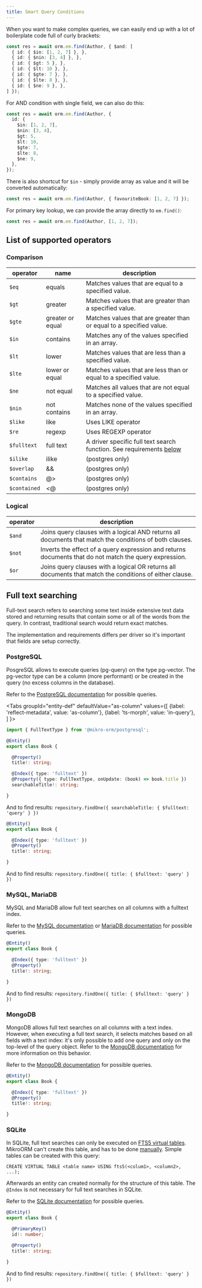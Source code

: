 ```yaml
---
title: Smart Query Conditions
---
```


When you want to make complex queries, we can easily end up with a lot of boilerplate code
full of curly brackets:

```ts
const res = await orm.em.find(Author, { $and: [
  { id: { $in: [1, 2, 7] }, },
  { id: { $nin: [3, 4] }, },
  { id: { $gt: 5 }, },
  { id: { $lt: 10 }, },
  { id: { $gte: 7 }, },
  { id: { $lte: 8 }, },
  { id: { $ne: 9 }, },
] });
```

For AND condition with single field, we can also do this:

```ts
const res = await orm.em.find(Author, { 
  id: { 
    $in: [1, 2, 7],
    $nin: [3, 4],
    $gt: 5,
    $lt: 10,
    $gte: 7,
    $lte: 8,
    $ne: 9,
  },
});
```

There is also shortcut for `$in` - simply provide array as value and it 
will be converted automatically:

```ts
const res = await orm.em.find(Author, { favouriteBook: [1, 2, 7] });
```

For primary key lookup, we can provide the array directly to `em.find()`:

```ts
const res = await orm.em.find(Author, [1, 2, 7]);
```

## List of supported operators

### Comparison

| operator | name               | description |
|----------|--------------------|-------------|
| `$eq`	   | equals             | Matches values that are equal to a specified value. |
| `$gt`	   | greater            | Matches values that are greater than a specified value. |
| `$gte`   | greater or equal   | Matches values that are greater than or equal to a specified value. |
| `$in`	   | contains           | Matches any of the values specified in an array. |
| `$lt`	   | lower              | Matches values that are less than a specified value. |
| `$lte`   | lower or equal     | Matches values that are less than or equal to a specified value. |
| `$ne`	   | not equal          | Matches all values that are not equal to a specified value. |
| `$nin`   | not contains       | Matches none of the values specified in an array. |
| `$like`  | like               | Uses LIKE operator |
| `$re`    | regexp             | Uses REGEXP operator |
| `$fulltext` | full text       | A driver specific full text search function. See requirements [below](#full-text-searching) |
| `$ilike` | ilike              | (postgres only) |
| `$overlap` | &&               | (postgres only) |
| `$contains` | @>              | (postgres only) |
| `$contained` | <@             | (postgres only) |

### Logical

| operator | description |
|----------|-------------|
| `$and`   | Joins query clauses with a logical AND returns all documents that match the conditions of both clauses. |
| `$not`   | Inverts the effect of a query expression and returns documents that do not match the query expression. |
| `$or`    | Joins query clauses with a logical OR returns all documents that match the conditions of either clause. |

## Full text searching

Full-text search refers to searching some text inside extensive text data stored and returning results that contain some or all of the words from the query. In contrast, traditional search would return exact matches.

The implementation and requirements differs per driver so it's important that fields are setup correctly.

### PostgreSQL

PosgreSQL allows to execute queries (pg-query) on the type pg-vector. The pg-vector type can be a column (more performant) or be created in the query (no excess columns in the database).

Refer to the [PostgreSQL documentation](https://www.postgresql.org/docs/current/functions-textsearch.html) for possible queries.

<Tabs
groupId="entity-def"
defaultValue="as-column"
values={[
{label: 'reflect-metadata', value: 'as-column'},
{label: 'ts-morph', value: 'in-query'},
]
}>
<TabItem value="as-column">

```ts title="./entities/Book.ts"
import { FullTextType } from '@mikro-orm/postgresql';

@Entity()
export class Book {

  @Property()
  title!: string;

  @Index({ type: 'fulltext' })
  @Property({ type: FullTextType, onUpdate: (book) => book.title })
  searchableTitle!: string;

}
```

And to find results: `repository.findOne({ searchableTitle: { $fulltext: 'query' } })`

  </TabItem>
  <TabItem value="in-query">

```ts title="./entities/Book.ts"
@Entity()
export class Book {

  @Index({ type: 'fulltext' })
  @Property()
  title!: string;

}
```

And to find results: `repository.findOne({ title: { $fulltext: 'query' } })`

  </TabItem>
</Tabs>

### MySQL, MariaDB
MySQL and MariaDB allow full text searches on all columns with a fulltext index.

Refer to the [MySQL documentation](https://dev.mysql.com/doc/refman/8.0/en/fulltext-boolean.html) or [MariaDB documentation](https://mariadb.com/kb/en/full-text-index-overview/#in-boolean-mode) for possible queries.

```ts title="./entities/Book.ts"
@Entity()
export class Book {

  @Index({ type: 'fulltext' })
  @Property()
  title!: string;

}
```

And to find results: `repository.findOne({ title: { $fulltext: 'query' } })`

### MongoDB

MongoDB allows full text searches on all columns with a text index. However, when executing a full text search, it selects matches based on all fields with a text index: it's only possible to add one query and only on the top-level of the query object. Refer to the [MongoDB documentation](https://www.mongodb.com/docs/manual/reference/operator/query/text/#behavior) for more information on this behavior.

Refer to the [MongoDB documentation](https://www.mongodb.com/docs/manual/reference/operator/query/text/#definition) for possible queries.


```ts title="./entities/Book.ts"
@Entity()
export class Book {

  @Index({ type: 'fulltext' })
  @Property()
  title!: string;

}
```

### SQLite

In SQLite, full text searches can only be executed on [FTS5 virtual tables](https://www.sqlite.org/fts5.html#overview_of_fts5). MikroORM can't create this table, and has to be done [manually](https://www.sqlite.org/fts5.html#fts5_table_creation_and_initialization). Simple tables can be created with this query:

`CREATE VIRTUAL TABLE <table name> USING fts5(<colum1>, <column2>, ...);`

Afterwards an entity can created normally for the structure of this table. The `@Index` is not necessary for full text searches in SQLite.

Refer to the [SQLite documentation](https://www.sqlite.org/fts5.html#full_text_query_syntax) for possible queries.

```ts title="./entities/Book.ts"
@Entity()
export class Book {

  @PrimaryKey()
  id!: number;

  @Property()
  title!: string;

}
```

And to find results: `repository.findOne({ title: { $fulltext: 'query' } })`